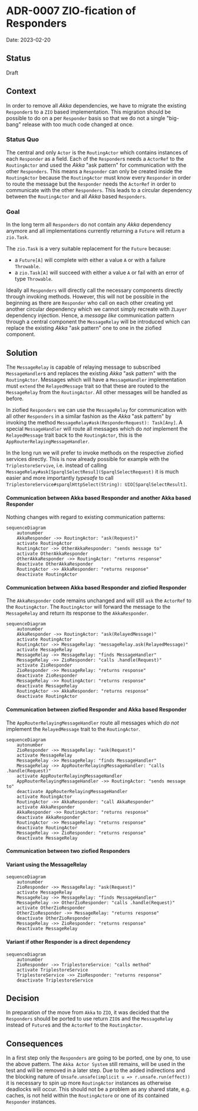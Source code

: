 # ADR-0007 ZIO-fication of Responders

Date: 2023-02-20

## Status

Draft

## Context

In order to remove all _Akka_ dependencies, we have to migrate the existing `Responder`s to a `ZIO` based
implementation.
This migration should be possible to do on a per `Responder` basis so that we do not a single "big-bang" release with
too much code changed at once.

### Status Quo

The central and only `Actor` is the `RoutingActor` which contains instances of each `Responder` as a field.
Each of the `Responder`s needs a `ActorRef` to the `RoutingActor` and used the _Akka_ "ask pattern" for communication
with the other `Responders`.
This means a `Responder` can only be created inside the `RoutingActor` because the `RoutingActor` must know
every `Responder` in order to route the message but the `Responder` needs the `ActorRef` in order to communicate with
the other `Responders`.
This leads to a circular dependency between the `RoutingActor` and all _Akka_ based `Responders`.

### Goal

In the long term all `Responders` do not contain any _Akka_ dependency anymore and all implementations currently
returning a `Future` will return a `zio.Task`.

The `zio.Task` is a very suitable replacement for the `Future` because:

* a `Future[A]` will complete with either a value `A` or with a failure `Throwable`.
* a `zio.Task[A]` will succeed with either a value `A` or fail with an error of type `Throwable`.

Ideally all `Responders` will directly call the necessary components directly through invoking methods.
However, this will not be possible in the beginning as there are `Responder` who call on each other creating yet another
circular dependency which we cannot simply recreate with `ZLayer` dependency injection.
Hence, a _message like_ communication pattern through a central component the `MessageRelay` will be introduced which
can replace the existing _Akka_ "ask pattern" one to one in the ziofied component.

## Solution

The `MessageRelay` is capable of relaying message to subscribed `MessageHandler`s and replaces the existing _Akka_ "ask
pattern" with the `RoutingActor`.
Messages which will have a `MessageHandler` implementation must `extend` the `RelayedMessage` trait so that these are
routed to the `MessageRelay` from the `RoutingActor`.
All other messages will be handled as before.

In ziofied `Responders` we can use the `MessageRelay` for communication with all other `Responders` in a similar fashion
as the _Akka_ "ask pattern" by invoking the method `MessageRelay#ask(ResponderRequest): Task[Any]`.
A special `MessageHandler` will route all messages which do _not_ implement the `RelayedMessage` trait back to
the `RoutingActor`, this is the `AppRouterRelayingMessageHandler`.

In the long run we will prefer to invoke methods on the respective ziofied services directly.
This is now already possible for example with the `TriplestoreServive`, i.e. instead of
calling `MessageRelay#ask[SparqlSelectResul](SparqlSelectRequest)` it is much easier and more importantly *typesafe* to
call `TriplestoreService#sparqlHttpSelect(String): UIO[SparqlSelectResult]`.

#### Communication between Akka based Responder and another Akka based Responder

Nothing changes with regard to existing communication patterns:

```mermaid
sequenceDiagram
    autonumber
    AkkaResponder ->> RoutingActor: "ask(Request)"
    activate RoutingActor
    RoutingActor ->> OtherAkkaResponder: "sends message to"
    activate OtherAkkaResponder
    OtherAkkaResponder ->> RoutingActor: "returns response"
    deactivate OtherAkkaResponder
    RoutingActor ->> AkkaResponder: "returns response"
    deactivate RoutingActor
```

#### Communication between Akka based Responder and ziofied Responder

The `AkkaResponder` code remains unchanged and will still `ask` the `ActorRef` to the `RoutingActor`.
The `RoutingActor` will forward the message to the `MessageRelay` and return its response to the `AkkaResponder`.

```mermaid
sequenceDiagram
    autonumber
    AkkaResponder ->> RoutingActor: "ask(RelayedMessage)"
    activate RoutingActor
    RoutingActor ->> MessageRelay: "messageRelay.ask(RelayedMessage)"
    activate MessageRelay
    MessageRelay ->> MessageRelay: "finds MessageHandler"
    MessageRelay ->> ZioResponder: "calls .handle(Request)"
    activate ZioResponder
    ZioResponder ->> MessageRelay: "returns response"
    deactivate ZioResponder
    MessageRelay ->> RoutingActor: "returns response"
    deactivate MessageRelay
    RoutingActor ->> AkkaResponder: "returns response"
    deactivate RoutingActor
```

#### Communication between ziofied Responder and Akka based Responder

The `AppRouterRelayingMessageHandler` route all messages which _do not_ implement the `RelayedMessage` trait to
the `RoutingActor`.

```mermaid
sequenceDiagram
    autonumber
    ZioResponder ->> MessageRelay: "ask(Request)"
    activate MessageRelay
    MessageRelay ->> MessageRelay: "finds MessageHandler"
    MessageRelay ->> AppRouterRelayingMessageHandler: "calls .handle(Request)"
    activate AppRouterRelayingMessageHandler
    AppRouterRelayingMessageHandler ->> RoutingActor: "sends message to"
    deactivate AppRouterRelayingMessageHandler
    activate RoutingActor
    RoutingActor ->> AkkaResponder: "call AkkaResponder"
    activate AkkaResponder
    AkkaResponder ->> RoutingActor: "returns response"
    deactivate AkkaResponder
    RoutingActor ->> MessageRelay: "returns response"
    deactivate RoutingActor
    MessageRelay ->> ZioResponder: "returns response"
    deactivate MessageRelay
```

#### Communication between two ziofied Responders

#### Variant using the MessageRelay

```mermaid
sequenceDiagram
    autonumber
    ZioResponder ->> MessageRelay: "ask(Request)"
    activate MessageRelay
    MessageRelay ->> MessageRelay: "finds MessageHandler"
    MessageRelay ->> OtherZioResponder: "calls .handle(Request)"
    activate OtherZioResponder
    OtherZioResponder ->> MessageRelay: "returns response"
    deactivate OtherZioResponder
    MessageRelay ->> ZioResponder: "returns response"
    deactivate MessageRelay
```

#### Variant if other Responder is a direct dependency

```mermaid
sequenceDiagram
    autonumber
    ZioResponder ->> TriplestoreService: "calls method"
    activate TriplestoreService
    TriplestoreService ->> ZioResponder: "returns response"
    deactivate TriplestoreService
```

## Decision

In preparation of the move from `Akka` to `ZIO`, it was decided that the `Responders` should be ported to use return `ZIO`s and the `MessageRelay` instead of `Future`s and the `ActorRef` to the `RoutingActor`.

## Consequences

In a first step only the `Responders` are going to be ported, one by one, to use the above pattern. The `Akka Actor System` still remains, will be used in the test and will be removed in a later step.
Due to the added indirections and the blocking nature of `Unsafe.unsafe(implicit u => r.unsafe.run(effect))` it is necessary to spin up more `RoutingActor` instances as otherwise deadlocks will occur.
This should not be a problem as any shared state, e.g. caches, is not held within the `RoutingActore` or one of its contained `Responder` instances.
